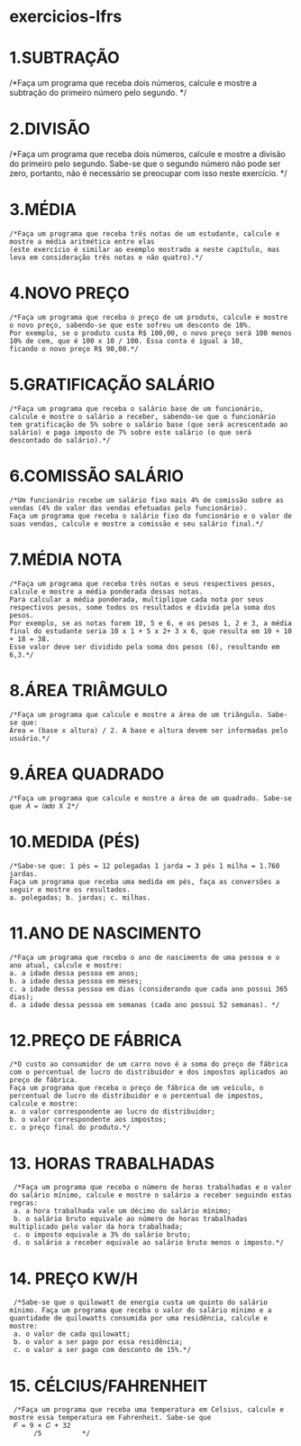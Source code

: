 # exercicios-Ifrs

# 1.SUBTRAÇÃO 
	
  /*Faça um programa que receba dois números, calcule e mostre a subtração do primeiro número pelo segundo. */

# 2.DIVISÃO
  
  /*Faça um programa que receba dois números, calcule e mostre a divisão do primeiro pelo segundo. 
    Sabe-se que o segundo número não pode ser zero, portanto, não é necessário se preocupar com isso neste exercício. */

# 3.MÉDIA  
    
    /*Faça um programa que receba três notas de um estudante, calcule e mostre a média aritmética entre elas 
    (este exercício é similar ao exemplo mostrado a neste capítulo, mas leva em consideração três notas e não quatro).*/
    
# 4.NOVO PREÇO

    /*Faça um programa que receba o preço de um produto, calcule e mostre o novo preço, sabendo-se que este sofreu um desconto de 10%. 
    Por exemplo, se o produto custa R$ 100,00, o novo preço será 100 menos 10% de cem, que é 100 x 10 / 100. Essa conta é igual a 10, 
    ficando o novo preço R$ 90,00.*/
    
# 5.GRATIFICAÇÃO SALÁRIO  
       
    /*Faça um programa que receba o salário base de um funcionário, calcule e mostre o salário a receber, sabendo-se que o funcionário 
    tem gratificação de 5% sobre o salário base (que será acrescentado ao salário) e paga imposto de 7% sobre este salário (o que será descontado do salário).*/

# 6.COMISSÃO SALÁRIO
        
    /*Um funcionário recebe um salário fixo mais 4% de comissão sobre as vendas (4% do valor das vendas efetuadas pelo funcionário). 
    Faça um programa que receba o salário fixo do funcionário e o valor de suas vendas, calcule e mostre a comissão e seu salário final.*/
        
# 7.MÉDIA NOTA

    /*Faça um programa que receba três notas e seus respectivos pesos, calcule e mostre a média ponderada dessas notas. 
    Para calcular a média ponderada, multiplique cada nota por seus respectivos pesos, some todos os resultados e divida pela soma dos pesos. 
    Por exemplo, se as notas forem 10, 5 e 6, e os pesos 1, 2 e 3, a média final do estudante seria 10 x 1 + 5 x 2+ 3 x 6, que resulta em 10 + 10 + 18 = 38. 
    Esse valor deve ser dividido pela soma dos pesos (6), resultando em 6,3.*/
     
# 8.ÁREA TRIÂMGULO

    /*Faça um programa que calcule e mostre a área de um triângulo. Sabe-se que: 
    Área = (base x altura) / 2. A base e altura devem ser informadas pelo usuário.*/
    
# 9.ÁREA QUADRADO 
    
    /*Faça um programa que calcule e mostre a área de um quadrado. Sabe-se que 𝐴 = 𝑙𝑎𝑑𝑜 X 2*/
    
# 10.MEDIDA (PÉS)
   
    /*Sabe-se que: 1 pés = 12 polegadas 1 jarda = 3 pés 1 milha = 1.760 jardas. 
    Faça um programa que receba uma medida em pés, faça as conversões a seguir e mostre os resultados. 
    a. polegadas; b. jardas; c. milhas. 

# 11.ANO DE NASCIMENTO
    
    /*Faça um programa que receba o ano de nascimento de uma pessoa e o ano atual, calcule e mostre: 
    a. a idade dessa pessoa em anos; 
    b. a idade dessa pessoa em meses; 
    c. a idade dessa pessoa em dias (considerando que cada ano possui 365 dias); 
    d. a idade dessa pessoa em semanas (cada ano possui 52 semanas). */
    
# 12.PREÇO DE FÁBRICA
    
    /*O custo ao consumidor de um carro novo é a soma do preço de fábrica com o percentual de lucro do distribuidor e dos impostos aplicados ao preço de fábrica.
    Faça um programa que receba o preço de fábrica de um veículo, o percentual de lucro do distribuidor e o percentual de impostos, calcule e mostre: 
    a. o valor correspondente ao lucro do distribuidor; 
    b. o valor correspondente aos impostos; 
    c. o preço final do produto.*/
    
# 13. HORAS TRABALHADAS

     /*Faça um programa que receba o número de horas trabalhadas e o valor do salário mínimo, calcule e mostre o salário a receber seguindo estas regras: 
     a. a hora trabalhada vale um décimo do salário mínimo; 
     b. o salário bruto equivale ao número de horas trabalhadas multiplicado pelo valor da hora trabalhada; 
     c. o imposto equivale a 3% do salário bruto; 
     d. o salário a receber equivale ao salário bruto menos o imposto.*/
     
# 14. PREÇO KW/H 

     /*Sabe-se que o quilowatt de energia custa um quinto do salário mínimo. Faça um programa que receba o valor do salário mínimo e a quantidade de quilowatts consumida por uma residência, calcule e mostre: 
     a. o valor de cada quilowatt; 
     b. o valor a ser pago por essa residência; 
     c. o valor a ser pago com desconto de 15%.*/
     
# 15. CÉLCIUS/FAHRENHEIT

     /*Faça um programa que receba uma temperatura em Celsius, calcule e mostre essa temperatura em Fahrenheit. Sabe-se que 
     𝐹 = 9 × 𝐶 + 32
          /5          */
